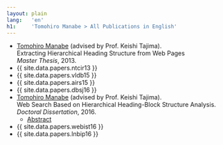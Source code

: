 ```yaml
---
layout: plain
lang:   'en'
h1:     'Tomohiro Manabe > All Publications in English'
---
```


*   <u>Tomohiro Manabe</u> (advised by Prof. Keishi Tajima).<br />Extracting Hierarchical Heading Structure from Web Pages<br />_Master Thesis_, 2013.
*   {{ site.data.papers.ntcir13 }}
*   {{ site.data.papers.vldb15 }}
*   {{ site.data.papers.airs15 }}
*   {{ site.data.papers.dbsj16 }}
*   <u>Tomohiro Manabe</u> (advised by Prof. Keishi Tajima).<br />Web Search Based on Hierarchical Heading-Block Structure Analysis.<br />_Doctoral Dissertation_, 2016.
    * [Abstract](http://repository.kulib.kyoto-u.ac.jp/dspace/handle/2433/215681?locale=en)
*    {{ site.data.papers.webist16 }}
*    {{ site.data.papers.lnbip16 }}
